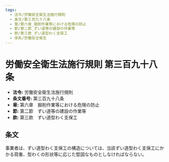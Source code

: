 ```yaml
---
tags:
  - 法令/労働安全衛生法施行規則
  - 条文/第三百九十八条
  - 章/第六章_掘削作業等における危険の防止
  - 節/第二節_ずい道等の建設の作業等
  - 款/第三款_ずい道型わく支保工
  - 体系/労働安全衛生
---
```

# 労働安全衛生法施行規則 第三百九十八条

- **法令:** 労働安全衛生法施行規則
- **条文番号:** 第三百九十八条
- **章:** 第六章　掘削作業等における危険の防止
- **節:** 第二節　ずい道等の建設の作業等
- **款:** 第三款　ずい道型わく支保工

## 条文
事業者は、ずい道型わく支保工の構造については、当該ずい道型わく支保工にかかる荷重、型わくの形状等に応じた堅固なものとしなければならない。


